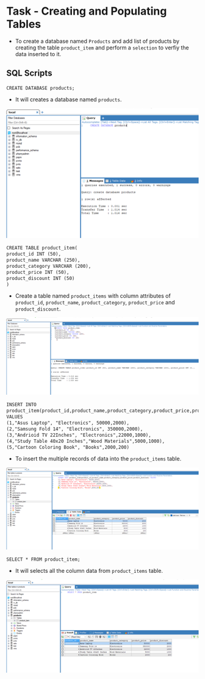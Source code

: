 # Task - Creating and Populating Tables

- To create a database named `Products` and add list of products by creating the table `product_item` and perform a `selection` to verfiy the data inserted to it.

## SQL Scripts 

```
CREATE DATABASE products;
```

- It will creates a database named `products`.

![create-db](./assets/createdb.png)

```
CREATE TABLE product_item(
product_id INT (50),
product_name VARCHAR (250),
product_category VARCHAR (200),
product_price INT (50),
product_discount INT (50)
)
```

- Create a table named `product_items` with column attributes of `product_id`, `product_name`, `product_category`, `product_price` and `product_discount`.

![create-table](./assets/createtable.png)

```
INSERT INTO product_item(product_id,product_name,product_category,product_price,product_discount) VALUES 
(1,"Asus Laptop", "Electronics", 50000,2000),
(2,"Samsung Fold 14", "Electronics", 350000,2000),
(3,"Andrioid TV 22Inches", "Electronics",22000,1000),
(4,"Study Table 40x20 Inches","Wood Materials",5000,1000),
(5,"Cartoon Coloring Book", "Books",2000,200)
```

- To insert the multiple records of data into the `product_items` table.

![insert-record](./assets/insert.png)


```
SELECT * FROM product_item;
```

- It will selects all the column data from `product_items` table.

![select-rows](./assets/select.png)